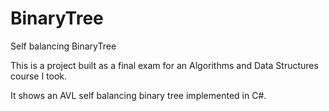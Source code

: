 # BinaryTree
Self balancing BinaryTree

This is a project built as a final exam for an Algorithms and Data Structures course I took.

It shows an AVL self balancing binary tree implemented in C#.
